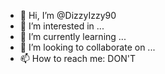 - 👋 Hi, I’m @DizzyIzzy90
- 👀 I’m interested in ...
- 🌱 I’m currently learning ...
- 💞️ I’m looking to collaborate on ...
- 📫 How to reach me: DON'T

<!---
DizzyIzzy90/DizzyIzzy90 is a ✨ special ✨ repository because its `README.md` (this file) appears on your GitHub profile.
You can click the Preview link to take a look at your changes.
--->
